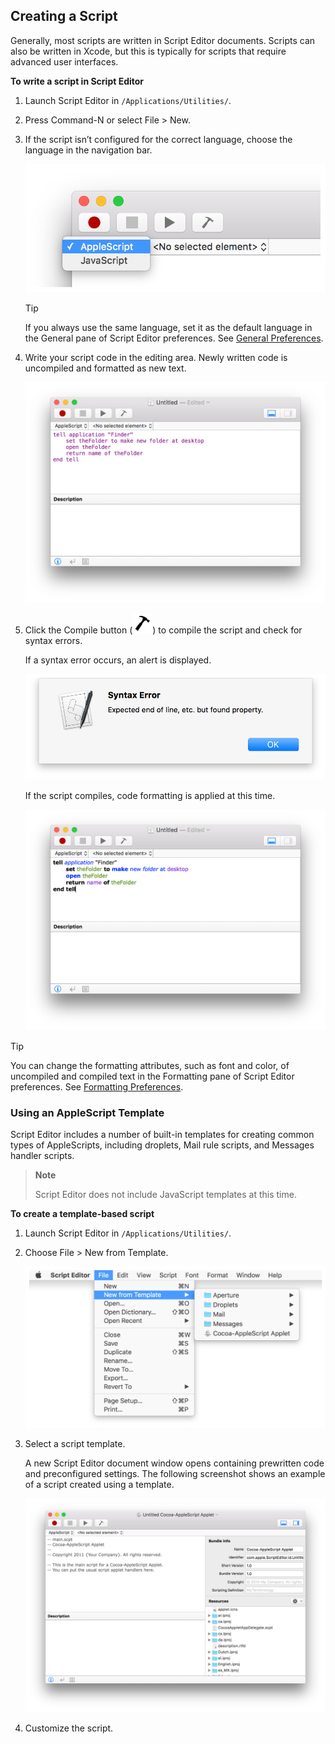 <a id="//apple_ref/doc/uid/TP40016239-CH12"></a><a id="//apple_ref/doc/uid/TP40016239-CH12-SW1"></a>

## Creating a Script

Generally, most scripts are written in Script Editor documents. Scripts can also be written in Xcode, but this is typically for scripts that require advanced user interfaces.

<a id="//apple_ref/doc/uid/TP40016239-CH12-SW4"></a>

**To write a script in Script Editor**

1. Launch Script Editor in `/Applications/Utilities/`.
2. Press Command-N or select File > New.
3. If the script isn’t configured for the correct language, choose the language in the navigation bar.

   <a id="//apple_ref/doc/uid/TP40016239-CH12-SW3"></a>

   ![image: ../Art/script-editor_langage_selector_2x.png](Art/script-editor_langage_selector_2x.png)

   <a id="//apple_ref/doc/uid/TP40016239-CH12-DontLinkElementID_1"></a>


   Tip

   If you always use the same language, set it as the default language in the General pane of Script Editor preferences. See [General Preferences](ConfigureScriptingPreferences.md#//apple_ref/doc/uid/TP40016239-CH70-SW10).
4. Write your script code in the editing area. Newly written code is uncompiled and formatted as new text.

   <a id="//apple_ref/doc/uid/TP40016239-CH12-SW5"></a>

   ![image: ../Art/scripteditor_uncompiledscript_2x.png](Art/scripteditor_uncompiledscript_2x.png)
5. Click the Compile button (![image: ../Art/icon_compilescript_2x.png](Art/icon_compilescript_2x.png)) to compile the script and check for syntax errors.

   If a syntax error occurs, an alert is displayed.

   <a id="//apple_ref/doc/uid/TP40016239-CH12-SW7"></a>

   ![image: ../Art/scripteditor_syntaxerror_2x.png](Art/scripteditor_syntaxerror_2x.png)

   If the script compiles, code formatting is applied at this time.

   <a id="//apple_ref/doc/uid/TP40016239-CH12-SW6"></a>

   ![image: ../Art/scripteditor_compiledscript_2x.png](Art/scripteditor_compiledscript_2x.png)

<a id="//apple_ref/doc/uid/TP40016239-CH12-DontLinkElementID_2"></a>


Tip

You can change the formatting attributes, such as font and color, of uncompiled and compiled text in the Formatting pane of Script Editor preferences. See [Formatting Preferences](ConfigureScriptingPreferences.md#//apple_ref/doc/uid/TP40016239-CH70-SW11).

<a id="//apple_ref/doc/uid/TP40016239-CH12-SW2"></a>

### Using an AppleScript Template

Script Editor includes a number of built-in templates for creating common types of AppleScripts, including droplets, Mail rule scripts, and Messages handler scripts.

> **Note**
>
>
> Script Editor does not include JavaScript templates at this time.

<a id="//apple_ref/doc/uid/TP40016239-CH12-SW10"></a>

**To create a template-based script**

1. Launch Script Editor in `/Applications/Utilities/`.
2. Choose File > New from Template.

   <a id="//apple_ref/doc/uid/TP40016239-CH12-SW8"></a>

   ![image: ../Art/scripteditor_newtemplate_menu_2x.png](Art/scripteditor_newtemplate_menu_2x.png)
3. Select a script template.

   A new Script Editor document window opens containing prewritten code and preconfigured settings. The following screenshot shows an example of a script created using a template.

   <a id="//apple_ref/doc/uid/TP40016239-CH12-SW9"></a>

   ![image: ../Art/scripteditor_asoc_template_2x.png](Art/scripteditor_asoc_template_2x.png)
4. Customize the script.

